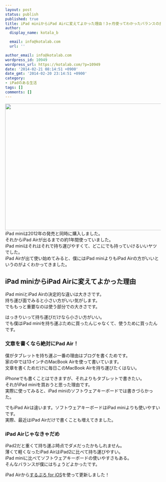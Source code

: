 ```yaml
---
layout: post
status: publish
published: true
title: iPad miniからiPad Airに変えてよかった理由！3ヶ月使ってわかったバランスの良さ
author:
  display_name: kotala_b

  email: info@kotalab.com
  url: ''

author_email: info@kotalab.com
wordpress_id: 10949
wordpress_url: https://kotalab.com/?p=10949
date: '2014-02-21 08:14:51 +0900'
date_gmt: '2014-02-20 23:14:51 +0900'
category:
- iPadのある生活
tags: []
comments: []
---
```

<p><img alt="" src="https://kotalab.com/wp-content/uploads/slooProImg_20140221081446.jpg" width="546" height="409" class="slooProImg" /><br />
iPad miniは2012年の発売と同時に購入しました。<br />
それからiPad Airが出るまでの約1年間使っていました。<br />
iPad miniはそれはそれで持ち運びやすくて、どこにでも持っていけるいいヤツでした。<br />
iPad Airが出て使い始めてみると、僕にはiPad miniよりもiPad Airの方がいいというのがよくわかってきました。</p>
<!--more-->
<h2>iPad miniからiPad Airに変えてよかった理由</h2>
<p>iPad miniとiPad Airの決定的な違いは大きさです。<br />
持ち運び面でみると小さい方がいい気がします。<br />
でももっと重要なのは使う部分での大きさです。</p>
<p>はっきりいって持ち運びだけなら小さい方がいい。<br />
でも僕はiPad miniを持ち運ぶために買ったんじゃなくて、使うために買ったんです。</p>
<h3>文章を書くなら絶対にPad Air！</h3>
<p>僕がタブレットを持ち運ぶ一番の理由はブログを書くためです。<br />
家の中では13インチのMacBook Airを使って書いています。<br />
文章を書くためだけに毎日このMacBook Airを持ち運びたくはない。</p>
<p>iPhoneでも書くことはできますが、それよりもタブレットで書きたい。<br />
それがiPad miniを買おうと思った理由です。<br />
実際に使ってみると、iPad miniのソフトウェアキーボードでは書きづらかった。</p>
<p>でもiPad Airは違います。ソフトウェアキーボードはiPad miniよりも使いやすいです。<br />
実際、最近はiPad Airだけで書くことも増えてきました。</p>
<h3>iPad Airじゃなきゃだめ</h3>
<p>iPad2だと重くて持ち運ぶ時点でダメだったかもしれません。<br />
薄くて軽くなったiPad AirはiPad2に比べて持ち運びやすい。<br />
iPad miniに比べてソフトウェアキーボードの使いやすさもある。<br />
そんなバランスが僕にはちょうどよかったです。</p>
<p>iPad Airから<a href="https://itunes.apple.com/jp/app/surupuro-for-ios-buroguedita/id436676299?mt=8&uo=4&at=10l4yU" rel="nofollow" target="_blank">するぷろ for iOS</a>を使って更新しました！</p>
